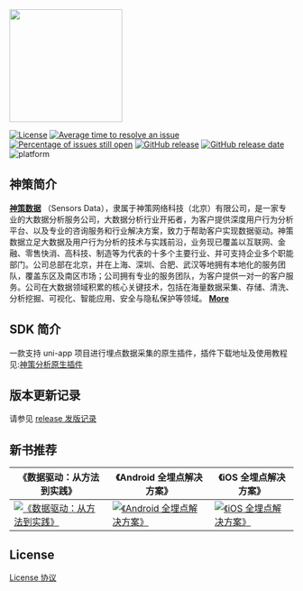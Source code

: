 <img src="https://ow-file.sensorsdata.cn/www/home/header/sensors_header_icon.svg" width="200" >

[![License](https://img.shields.io/badge/license-Commercial-lightgrey)](https://github.com/sensorsdata/uni-app-native-plugin/blob/master/LICENSE)
[![Average time to resolve an issue](http://isitmaintained.com/badge/resolution/sensorsdata/uni-app-native-plugin.svg)](http://isitmaintained.com/project/sensorsdata/uni-app-native-plugin "Average time to resolve an issue")
[![Percentage of issues still open](http://isitmaintained.com/badge/open/sensorsdata/uni-app-native-plugin.svg)](http://isitmaintained.com/project/sensorsdata/uni-app-native-plugin "Percentage of issues still open")
[![GitHub release](https://img.shields.io/github/tag/sensorsdata/uni-app-native-plugin.svg?label=release)](https://github.com/sensorsdata/uni-app-native-plugin/releases)
[![GitHub release date](https://img.shields.io/github/release-date/sensorsdata/uni-app-native-plugin.svg)](https://github.com/sensorsdata/uni-app-native-plugin/releases)
![platform](https://img.shields.io/badge/platform-Android%20%7C%20iOS-yellowgreen)


## 神策简介

[**神策数据**](https://www.sensorsdata.cn/)
（Sensors Data），隶属于神策网络科技（北京）有限公司，是一家专业的大数据分析服务公司，大数据分析行业开拓者，为客户提供深度用户行为分析平台、以及专业的咨询服务和行业解决方案，致力于帮助客户实现数据驱动。神策数据立足大数据及用户行为分析的技术与实践前沿，业务现已覆盖以互联网、金融、零售快消、高科技、制造等为代表的十多个主要行业、并可支持企业多个职能部门。公司总部在北京，并在上海、深圳、合肥、武汉等地拥有本地化的服务团队，覆盖东区及南区市场；公司拥有专业的服务团队，为客户提供一对一的客户服务。公司在大数据领域积累的核心关键技术，包括在海量数据采集、存储、清洗、分析挖掘、可视化、智能应用、安全与隐私保护等领域。 [**More**](https://www.sensorsdata.cn/about/aboutus.html)

## SDK 简介

一款支持 uni-app 项目进行埋点数据采集的原生插件，插件下载地址及使用教程见:[神策分析原生插件](https://ext.dcloud.net.cn/plugin?id=4179)

## 版本更新记录

请参见 [release 发版记录](https://github.com/sensorsdata/uni-app-native-plugin/releases)

## 新书推荐

| 《数据驱动：从方法到实践》 | 《Android 全埋点解决方案》 | 《iOS 全埋点解决方案》
| ------ | ------ | ------ |
| [![《数据驱动：从方法到实践》](https://opensource.sensorsdata.cn/wp-content/uploads/data_driven_book_1.jpg)](https://item.jd.com/12322322.html) | [![《Android 全埋点解决方案》](https://opensource.sensorsdata.cn/wp-content/uploads/Android-全埋点thumbnail_1.png)](https://item.jd.com/12574672.html) | [![《iOS 全埋点解决方案》](https://opensource.sensorsdata.cn/wp-content/uploads/iOS-全埋点thumbnail_1.png)](https://item.jd.com/12867068.html)


## License
[License 协议](https://github.com/sensorsdata/uni-app-native-plugin/blob/main/LICENSE)

